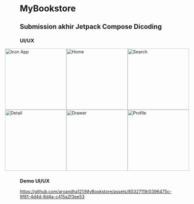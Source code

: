 # MyBookstore
## Submission akhir Jetpack Compose Dicoding

### UI/UX

<div style="display: flex; justify-content: center;">
  <img src="https://github.com/arvandha121/MyBookstore/assets/85327119/43612270-12e0-48af-8ade-923b2ddbe76c" alt="Icon App" width="200" margin=""/>
  <img src="https://github.com/arvandha121/MyBookstore/assets/85327119/0f218473-34c6-474f-af70-e3297923aeef" alt="Home" width="200" margin=""/>
  <img src="https://github.com/arvandha121/MyBookstore/assets/85327119/c86a7e4a-fead-42a4-ae08-cb90d9ec4ad1" alt="Search" width="200" />
</div>
<div style="display: flex; justify-content: center;">
  <img src="https://github.com/arvandha121/MyBookstore/assets/85327119/311a913b-d74f-46d8-8d95-681155c1a7a0" alt="Detail" width="200" margin=""/>
  <img src="https://github.com/arvandha121/MyBookstore/assets/85327119/3c422665-7602-4485-acdb-b296eb9d7529" alt="Drawer" width="200" margin=""/>
  <img src="https://github.com/arvandha121/MyBookstore/assets/85327119/d199f0a8-5858-4064-9612-6047acc5f32d1" alt="Profile" width="200" />
</div>


### Demo UI/UX

https://github.com/arvandha121/MyBookstore/assets/85327119/0396475c-9f81-4d4d-8d4a-c415a2f3ee53

